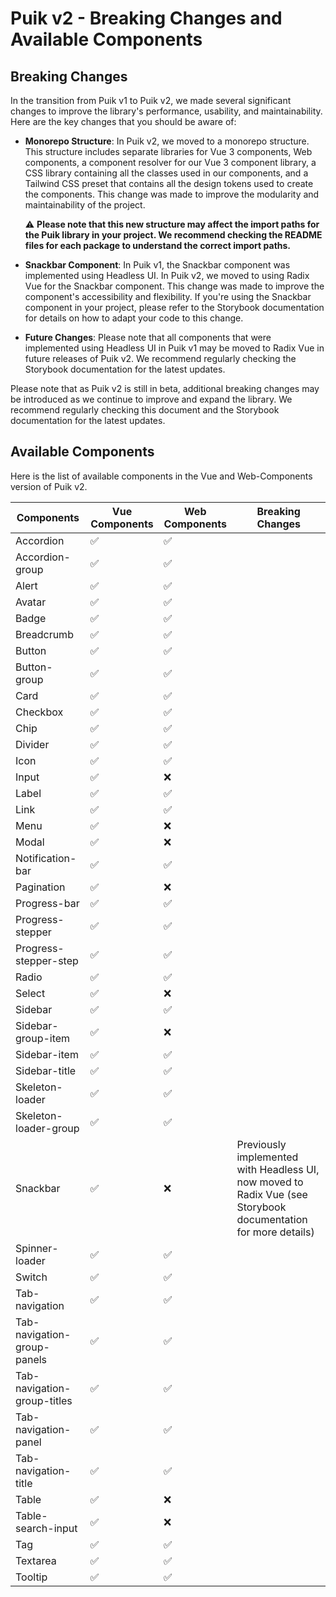 # Puik v2 - Breaking Changes and Available Components

## Breaking Changes

In the transition from Puik v1 to Puik v2, we made several significant changes to improve the library's performance, usability, and maintainability. Here are the key changes that you should be aware of:

- **Monorepo Structure**: In Puik v2, we moved to a monorepo structure. This structure includes separate libraries for Vue 3 components, Web components, a component resolver for our Vue 3 component library, a CSS library containing all the classes used in our components, and a Tailwind CSS preset that contains all the design tokens used to create the components. This change was made to improve the modularity and maintainability of the project.
  
  :warning: **Please note that this new structure may affect the import paths for the Puik library in your project. We recommend checking the README files for each package to understand the correct import paths.**

- **Snackbar Component**: In Puik v1, the Snackbar component was implemented using Headless UI. In Puik v2, we moved to using Radix Vue for the Snackbar component. This change was made to improve the component's accessibility and flexibility. If you're using the Snackbar component in your project, please refer to the Storybook documentation for details on how to adapt your code to this change.

- **Future Changes**: Please note that all components that were implemented using Headless UI in Puik v1 may be moved to Radix Vue in future releases of Puik v2. We recommend regularly checking the Storybook documentation for the latest updates.

Please note that as Puik v2 is still in beta, additional breaking changes may be introduced as we continue to improve and expand the library. We recommend regularly checking this document and the Storybook documentation for the latest updates.

## Available Components

Here is the list of available components in the Vue and Web-Components version of Puik v2.

| Components                   | Vue Components | Web Components | Breaking Changes |
| --------------------------- | -------------- | -------------- | ---------------- |
| Accordion                   | ✅  | ✅            |                  |
| Accordion-group             | ✅  | ✅            |                  |
| Alert                       | ✅  | ✅            |                  |
| Avatar                      | ✅  | ✅            |                  |
| Badge                       | ✅  | ✅            |                  |
| Breadcrumb                  | ✅  | ✅            |                  |
| Button                      | ✅  | ✅            |                  |
| Button-group                | ✅  | ✅            |                  |
| Card                        | ✅  | ✅            |                  |
| Checkbox                    | ✅  | ✅            |                  |
| Chip                        | ✅  | ✅            |                  |
| Divider                     | ✅  | ✅            |                  |
| Icon                        | ✅  | ✅            |                  |
| Input                       | ✅  | ❌            |                  |
| Label                       | ✅  | ✅            |                  |
| Link                        | ✅  | ✅            |                  |
| Menu                        | ✅  | ❌            |                  |
| Modal                       | ✅  | ❌            |                  |
| Notification-bar            | ✅  | ✅            |                  |
| Pagination                  | ✅  | ❌            |                  |
| Progress-bar                | ✅  | ✅            |                  |
| Progress-stepper            | ✅  | ✅            |                  |
| Progress-stepper-step       | ✅  | ✅            |                  |
| Radio                       | ✅  | ✅            |                  |
| Select                      | ✅  | ❌            |                  |
| Sidebar                     | ✅  | ✅            |                  |
| Sidebar-group-item          | ✅  | ❌            |                  |
| Sidebar-item                | ✅  | ✅            |                  |
| Sidebar-title               | ✅  | ✅            |                  |
| Skeleton-loader             | ✅  | ✅            |                  |
| Skeleton-loader-group       | ✅  | ✅            |                  |
| Snackbar                    | ✅  | ❌            | Previously implemented with Headless UI, now moved to Radix Vue (see Storybook documentation for more details)|
| Spinner-loader              | ✅  | ✅            |                  |
| Switch                      | ✅  | ✅            |                  |
| Tab-navigation              | ✅  | ✅            |                  |
| Tab-navigation-group-panels | ✅  | ✅            |                  |
| Tab-navigation-group-titles | ✅  | ✅            |                  |
| Tab-navigation-panel        | ✅  | ✅            |                  |
| Tab-navigation-title        | ✅  | ✅            |                  |
| Table                       | ✅  | ❌            |                  |
| Table-search-input          | ✅  | ❌            |                  |
| Tag                         | ✅  | ✅            |                  |
| Textarea                    | ✅  | ✅            |                  |
| Tooltip                     | ✅  | ✅            |                  |
